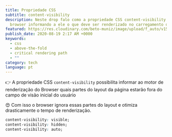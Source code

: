 ```yaml
---
title: Propriedade CSS
subtitle: content-visibility
description: Neste drop falo como a propriedade CSS content-visibility ajuda o
  browser informando a ele o que deve ser renderizado no carregamento da página.
featured: https://res.cloudinary.com/beto-muniz/image/upload/f_auto/v1597536383/cv_kbmfdc.jpg
publish_date: 2020-08-19 2:17 AM +0000
keywords:
  - css
  - above-the-fold
  - critical rendering path
  - ""
category: tech
language: pt
---
```


👉 A propriedade CSS `content-visibility` possibilita informar ao motor de renderização do Browser quais partes do layout da página estarão fora do campo de visão inicial do usuário

😍 Com isso o browser ignora essas partes do layout e otimiza drasticamente o tempo de renderização.

```css
content-visibility: visible;
content-visibility: hidden;
content-visibility: auto;
```
